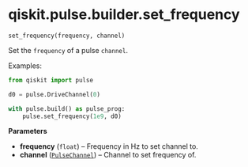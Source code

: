 <span id="qiskit-pulse-builder-set-frequency" />

# qiskit.pulse.builder.set\_frequency

<span id="undefined" />

`set_frequency(frequency, channel)`

Set the `frequency` of a pulse `channel`.

Examples:

```python
from qiskit import pulse

d0 = pulse.DriveChannel(0)

with pulse.build() as pulse_prog:
    pulse.set_frequency(1e9, d0)
```

**Parameters**

*   **frequency** (`float`) – Frequency in Hz to set channel to.
*   **channel** ([`PulseChannel`](qiskit.pulse.channels#PulseChannel "qiskit.pulse.channels.PulseChannel")) – Channel to set frequency of.
